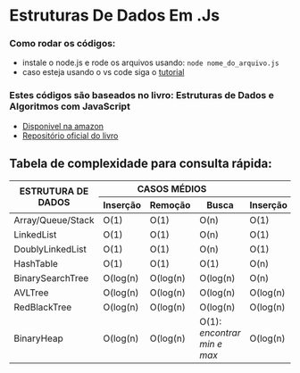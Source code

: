 # Estruturas De Dados Em .Js

### Como rodar os códigos:
- instale o node.js e rode os arquivos usando: `node nome_do_arquivo.js`
- caso esteja usando o vs code siga o [tutorial](https://stackoverflow.com/questions/31778413/run-javascript-in-visual-studio-code)

### Estes códigos são baseados no livro: **Estruturas de Dados e Algoritmos com JavaScript**
- [Disponivel na amazon](https://www.amazon.com.br/Estruturas-Dados-Algoritmos-Com-Javascript/dp/8575226932/ref=sr_1_1?keywords=estruturas+de+dados+e+algoritmos+com+javascript&qid=1649470930&s=books&sprefix=estruturas+de+dad%2Cstripbooks%2C220&sr=1-1&ufe=app_do%3Aamzn1.fos.6d798eae-cadf-45de-946a-f477d47705b9)
- [Repositório oficial do livro](https://github.com/RodrigoCh99/javascript-datastructures-algorithms)


## **Tabela de complexidade para consulta rápida:**

<table class="tg">
<thead>
  <tr>
    <th class="tg-4x8v" rowspan="2">ESTRUTURA DE DADOS</th>
    <th class="tg-n6ju" colspan="3"><span style="font-weight:bold">CASOS MÉDIOS</span></th>
    <th class="tg-7btt" colspan="3">PIOR CASO</th>
  </tr>
  <tr>
    <th class="tg-c3ow">Inserção</th>
    <th class="tg-c3ow">Remoção</th>
    <th class="tg-c3ow">Busca</th>
    <th class="tg-c3ow">Inserção</th>
    <th class="tg-c3ow">Remoção</th>
    <th class="tg-c3ow">Busca</th>
  </tr>
</thead>
<tbody>
  <tr>
    <td class="tg-fymr">Array/Queue/Stack</td>
    <td class="tg-0pky">O(1)</td>
    <td class="tg-0pky">O(1)</td>
    <td class="tg-0pky">O(n)</td>
    <td class="tg-0pky">O(1)</td>
    <td class="tg-0pky">O(1)</td>
    <td class="tg-0pky">O(n)</td>
  </tr>
  <tr>
    <td class="tg-fymr">LinkedList</td>
    <td class="tg-0pky">O(1)</td>
    <td class="tg-0pky">O(1)</td>
    <td class="tg-0pky">O(n)</td>
    <td class="tg-0pky">O(1)</td>
    <td class="tg-0pky">O(1)</td>
    <td class="tg-0pky">O(n)</td>
  </tr>
  <tr>
    <td class="tg-fymr">DoublyLinkedList</td>
    <td class="tg-0pky">O(1)</td>
    <td class="tg-0pky">O(1)</td>
    <td class="tg-0pky">O(n)</td>
    <td class="tg-0pky">O(1)</td>
    <td class="tg-0pky">O(1)</td>
    <td class="tg-0pky">O(n)</td>
  </tr>
  <tr>
    <td class="tg-fymr">HashTable</td>
    <td class="tg-0pky">O(1)</td>
    <td class="tg-0pky">O(1)</td>
    <td class="tg-0pky">O(1)</td>
    <td class="tg-0pky">O(n)</td>
    <td class="tg-0pky">O(n)</td>
    <td class="tg-0pky">O(n)</td>
  </tr>
  <tr>
    <td class="tg-fymr">BinarySearchTree</td>
    <td class="tg-0pky">O(log(n)</td>
    <td class="tg-0pky">O(log(n)</td>
    <td class="tg-0pky">O(log(n)</td>
    <td class="tg-0pky">O(n)</td>
    <td class="tg-0pky">O(n)</td>
    <td class="tg-0pky">O(n)</td>
  </tr>
  <tr>
    <td class="tg-fymr">AVLTree</td>
    <td class="tg-0pky">O(log(n)</td>
    <td class="tg-0pky">O(log(n)</td>
    <td class="tg-0pky">O(log(n)</td>
    <td class="tg-0pky">O(log(n)</td>
    <td class="tg-0pky">O(log(n)</td>
    <td class="tg-0pky">O(log(n)</td>
  </tr>
  <tr>
    <td class="tg-fymr">RedBlackTree</td>
    <td class="tg-0pky">O(log(n)</td>
    <td class="tg-0pky">O(log(n)</td>
    <td class="tg-0pky">O(log(n)</td>
    <td class="tg-0pky">O(log(n)</td>
    <td class="tg-0pky">O(log(n)</td>
    <td class="tg-0pky">O(log(n)</td>
  </tr>
  <tr>
    <td class="tg-fymr">BinaryHeap</td>
    <td class="tg-0pky">O(log(n)</td>
    <td class="tg-0pky">O(log(n)</td>
    <td class="tg-f8tv">O(1): <br><i>encontrar<br>min e max</i></td>
    <td class="tg-0pky">O(log(n)</td>
    <td class="tg-0pky">O(log(n)</td>
    <td class="tg-0pky">O(1)</td>
  </tr>
</tbody>
</table>
